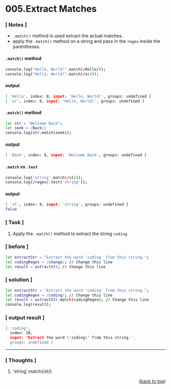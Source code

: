 <a name="topage"></a>

# 005.Extract Matches

### [ Notes ]
  * `.match()` method is used extract the actual matches.
  * apply the `.match()` method on a string and pass in the `regex` inside the parentheses.

#### `.match()` method
```sh
console.log("Hello, World!".match(/Hello/));
console.log("Hello, World!".match(/or/));
```

#### output
```sh
[ 'Hello', index: 0, input: 'Hello, World!', groups: undefined ]
[ 'or', index: 8, input: 'Hello, World!', groups: undefined ]
```

#### `.match()` method
```sh
let str = "Welcome Back";
let seek = /Back/;
console.log(str.match(seek));
```

#### output
```sh
[ 'Back', index: 8, input: 'Welcome Back', groups: undefined ]
```

#### `.match` vs `.test`
```sh
console.log('string'.match(/st/));
console.log(/regex/.test('string'));
```

#### output
```sh
[ 'st', index: 0, input: 'string', groups: undefined ]
false
```

### [ Task ]
  1. Apply the `.match()` method to extract the string `coding`.

### [ before ]
```sh
let extractStr = "Extract the word 'coding' from this string.";
let codingRegex = /change/; // Change this line
let result = extractStr; // Change this line
```

### [ solution ]
```sh
let extractStr = "Extract the word 'coding' from this string.";
let codingRegex = /coding/; // Change this line
let result = extractStr.match(codingRegex); // Change this line
console.log(result);
```

### [ output result ]
```sh
[ 'coding',
  index: 18,
  input: 'Extract the word \'coding\' from this string.',
  groups: undefined ]
```

-----

### [ Thoughts ]
  1. 'string'.match(/st/)
   

<p align="right">(<a href="#topage">back to top</a>)</p>
<br/>
<br/>
